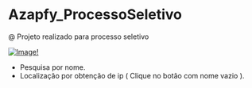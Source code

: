 # Azapfy_ProcessoSeletivo
@ Projeto realizado para processo seletivo  

[![Image!](https://user-images.githubusercontent.com/25700237/116011049-4c459380-a5f9-11eb-8aba-98caa7e9a0f7.png)](https://www.youtube.com/watch?v=2h0RhhukLWI)  



* Pesquisa por nome.
* Localização por obtenção de ip ( Clique no botão com nome vazio ).
